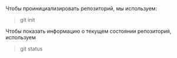 Чтобы проинициализировать репозиторий, мы используем:
> git init

Чтобы показать информацию о текущем состоянии репозитория, используем
> git status

